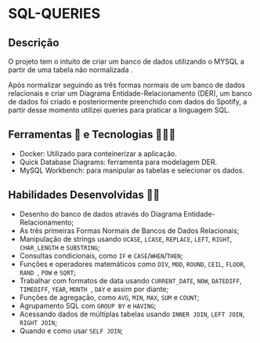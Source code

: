 
# SQL-QUERIES




## Descrição

O projeto tem o intuito de criar um  banco de dados utilizando o MYSQL a partir de uma tabela não normalizada
.

Após normalizar seguindo as três formas normais de um banco de dados relacionais e criar um Diagrama Entidade-Relacionamento (DER), um banco de dados foi criado e posteriormente preenchido com dados do Spotify,
a partir desse momento utilizei queries para praticar a linguagem SQL.



## Ferramentas 🔧 e  Tecnologias 👨🏾‍💻

 - Docker: Utilizado para conteinerizar a aplicação.
 - Quick Database Diagrams: ferramenta para modelagem DER.  
 - MySQL Workbench: para manipular as tabelas e selecionar os dados.


## Habilidades Desenvolvidas 🤹🏾

- Desenho do banco de dados através do Diagrama Entidade-Relacionamento;
- As três primeiras Formas Normais de Bancos de Dados Relacionais;
- Manipulação de strings usando ```UCASE```, ```LCASE```, ```REPLACE```, ```LEFT```, ```RIGHT```, ```CHAR_LENGTH``` e ```SUBSTRING```;
- Consultas condicionais, como ```IF``` e ```CASE```/```WHEN```/```THEN```;
- Funções e operadores matemáticos como ```DIV```, ```MOD```, ```ROUND```, ```CEIL```, ```FLOOR```, ```RAND ```, ```POW``` e ```SQRT```;
- Trabalhar com formatos de data usando ```CURRENT_DATE```, ```NOW```, ```DATEDIFF```, ```TIMEDIFF```, ```YEAR```, ```MONTH ```, ```DAY``` e assim por diante;
- Funções de agregação, como ```AVG```, ```MIN```, ```MAX```, ```SUM``` e ```COUNT```;
- Agrupamento SQL com ```GROUP BY``` e ```HAVING```;
- Acessando dados de múltiplas tabelas usando ```INNER JOIN```, ```LEFT JOIN```, ```RIGHT JOIN```;
- Quando e como usar ```SELF JOIN```;


